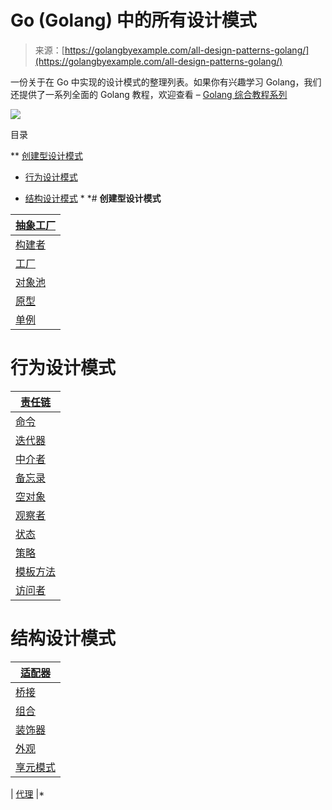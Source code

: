 <!--yml

类别：未分类

日期：2024-10-13 06:04:42 

-->

# Go (Golang) 中的所有设计模式

> 来源：[https://golangbyexample.com/all-design-patterns-golang/](https://golangbyexample.com/all-design-patterns-golang/) 

一份关于在 Go 中实现的设计模式的整理列表。如果你有兴趣学习 Golang，我们还提供了一系列全面的 Golang 教程，欢迎查看 – [Golang 综合教程系列](https://golangbyexample.com/golang-comprehensive-tutorial/) 

![](img/5f359bcb6904620fb7fcc79d495d63b5.png) 

目录

**   [创建型设计模式](#Creational_Design_Patterns "创建型设计模式")

+   [行为设计模式](#Behavioural_Design_Patterns "行为设计模式") 

+   [结构设计模式](#Structural_Design_Patterns "结构设计模式") *  *# **创建型设计模式**

| [抽象工厂](https://golangbyexample.com/abstract-factory-design-pattern-go/) |
| --- |
| [构建者](https://golangbyexample.com/builder-pattern-golang/) |
| [工厂](https://golangbyexample.com/golang-factory-design-pattern/) |
| [对象池](https://golangbyexample.com/golang-object-pool/) |
| [原型](https://golangbyexample.com/prototype-pattern-go/) |
| [单例](https://golangbyexample.com/singleton-design-pattern-go/) |

# **行为设计模式**

| [责任链](https://golangbyexample.com/chain-of-responsibility-design-pattern-in-golang/) |
| --- |
| [命令](https://golangbyexample.com/command-design-pattern-in-golang/) |
| [迭代器](https://golangbyexample.com/go-iterator-design-pattern/) |
| [中介者](https://golangbyexample.com/mediator-design-pattern-golang/) |
| [备忘录](https://golangbyexample.com/memento-design-pattern-go/) |
| [空对象](https://golangbyexample.com/null-object-design-pattern-golang/) |
| [观察者](https://golangbyexample.com/observer-design-pattern-golang/) |
| [状态](https://golangbyexample.com/state-design-pattern-go/) |
| [策略](https://golangbyexample.com/strategy-design-pattern-golang/) |
| [模板方法](https://golangbyexample.com/template-method-design-pattern-golang/) |
| [访问者](https://golangbyexample.com/visitor-design-pattern-go/) |

# **结构设计模式**

| [适配器](https://golangbyexample.com/adapter-design-pattern-go/) |
| --- |
| [桥接](https://golangbyexample.com/bridge-design-pattern-in-go/) |
| [组合](https://golangbyexample.com/composite-design-pattern-golang/) |
| [装饰器](https://golangbyexample.com/decorator-pattern-golang/) |
| [外观](https://golangbyexample.com/facade-design-pattern-in-golang/) |
| [享元模式](https://golangbyexample.com/flyweight-design-pattern-golang/) |

| [代理](https://golangbyexample.com/proxy-design-pattern-in-golang/) |*
